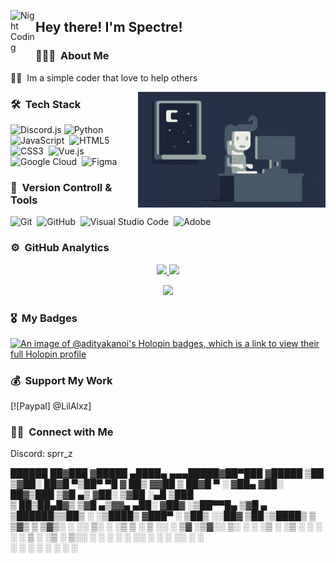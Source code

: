 
<img alt="Night Coding" src="./assets/Hand%20Wave.gif" width='40' align="left"/><h2 align="left">Hey there! I'm Spectre!</h2>

<!-- ## 👋 &nbsp;Hey there! I'm Spectre -->

### 👨🏻‍💻 &nbsp;About Me

👨‍💻 &nbsp;Im a simple coder that love to help others

<img alt="Night Coding" src="https://raw.githubusercontent.com/AVS1508/AVS1508/master/assets/Night-Coding.gif" align="right"/>

### 🛠 &nbsp;Tech Stack
![Discord.js](https://img.shields.io/badge/discord.js-3670A0?style=for-the-badge&logo=discord&logoColor=ffdd54)
![Python](https://img.shields.io/badge/python-3670A0?style=for-the-badge&logo=python&logoColor=ffdd54)&nbsp;
![JavaScript](https://img.shields.io/badge/javascript-%23323330.svg?style=for-the-badge&logo=javascript&logoColor=%23F7DF1E)&nbsp;
![HTML5](https://img.shields.io/badge/html5-%23E34F26.svg?style=for-the-badge&logo=html5&logoColor=white)&nbsp;
![CSS3](https://img.shields.io/badge/css3-%231572B6.svg?style=for-the-badge&logo=css3&logoColor=white)&nbsp;
![Vue.js](https://img.shields.io/badge/vuejs-%2335495e.svg?style=for-the-badge&logo=vuedotjs&logoColor=%234FC08D)&nbsp;
![Google Cloud](https://img.shields.io/badge/GoogleCloud-%234285F4.svg?style=for-the-badge&logo=google-cloud&logoColor=white)&nbsp;
![Figma](https://img.shields.io/badge/figma-%23F24E1E.svg?style=for-the-badge&logo=figma&logoColor=white)&nbsp;

### 🧰 &nbsp;Version Controll & Tools 

![Git](https://img.shields.io/badge/git-%23F05033.svg?style=for-the-badge&logo=git&logoColor=white)&nbsp;
![GitHub](https://img.shields.io/badge/github-%23121011.svg?style=for-the-badge&logo=github&logoColor=white)&nbsp;
![Visual Studio Code](https://img.shields.io/badge/Visual%20Studio%20Code-0078d7.svg?style=for-the-badge&logo=visual-studio-code&logoColor=white)&nbsp;
![Adobe](https://img.shields.io/badge/adobe-%23FF0000.svg?style=for-the-badge&logo=adobe&logoColor=white)&nbsp;

### ⚙️ &nbsp;GitHub Analytics

<p align="center">
  <a href="https://github.com/Adityakanoi2001">
    <img height="180em" src="https://github-readme-stats-eight-theta.vercel.app/api?username=Adityakanoi2001&show_icons=true&theme=algolia&include_all_commits=true&count_private=true"/>
  </a>
  <a href="https://github.com/Adityakanoi2001">
    <img height="180em" src="https://github-readme-stats-eight-theta.vercel.app/api/top-langs/?username=Adityakanoi2001&layout=compact&langs_count=8&theme=algolia"/>
  </a>
</p>

<p align="center">
  <img height="180em" src="https://github-readme-streak-stats.herokuapp.com/?user=AdityaKanoi2001&theme=dark&hide_border=true"/>
</p>

### 🎖 &nbsp;My Badges 

[![An image of @adityakanoi's Holopin badges, which is a link to view their full Holopin profile](https://holopin.me/adityakanoi)](https://holopin.io/@adityakanoi)

### 💰 &nbsp;Support My Work
[![Paypal] @LilAlxz]


### 🤝🏻 &nbsp;Connect with Me

Discord: sprr_z









  ██████ ██▓███ ▓█████ ▄████▄ ▄▄▄█████▓██▀███ ▓█████ 
▒██    ▒▓██░  ██▓█   ▀▒██▀ ▀█ ▓  ██▒ ▓▓██ ▒ ██▓█   ▀ 
░ ▓██▄  ▓██░ ██▓▒███  ▒▓█    ▄▒ ▓██░ ▒▓██ ░▄█ ▒███   
  ▒   ██▒██▄█▓▒ ▒▓█  ▄▒▓▓▄ ▄██░ ▓██▓ ░▒██▀▀█▄ ▒▓█  ▄ 
▒██████▒▒██▒ ░  ░▒████▒ ▓███▀ ░ ▒██▒ ░░██▓ ▒██░▒████▒
▒ ▒▓▒ ▒ ▒▓▒░ ░  ░░ ▒░ ░ ░▒ ▒  ░ ▒ ░░  ░ ▒▓ ░▒▓░░ ▒░ ░
░ ░▒  ░ ░▒ ░     ░ ░  ░ ░  ▒      ░     ░▒ ░ ▒░░ ░  ░
░  ░  ░ ░░         ░  ░         ░       ░░   ░   ░   
      ░            ░  ░ ░                ░       ░  ░
                      ░                              


